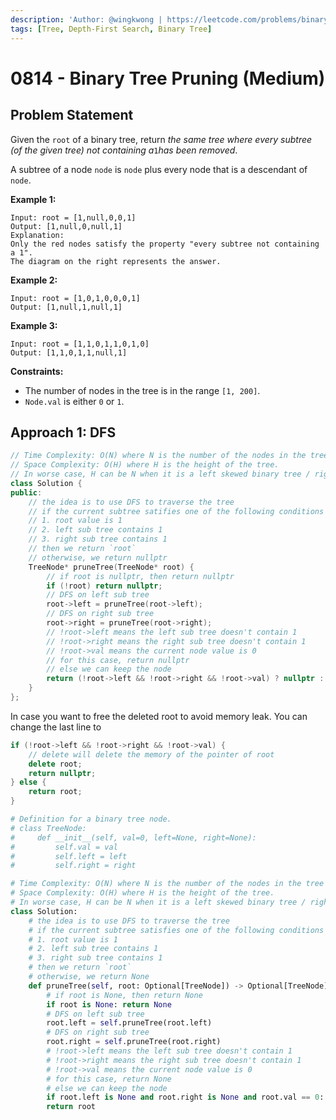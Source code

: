 ```yaml
---
description: 'Author: @wingkwong | https://leetcode.com/problems/binary-tree-pruning/'
tags: [Tree, Depth-First Search, Binary Tree]
---
```


# 0814 - Binary Tree Pruning (Medium) 

## Problem Statement

Given the `root` of a binary tree, return *the same tree where every subtree (of the given tree) not containing a*`1`*has been removed*.

A subtree of a node `node` is `node` plus every node that is a descendant of `node`.

**Example 1:**

```
Input: root = [1,null,0,0,1]
Output: [1,null,0,null,1]
Explanation: 
Only the red nodes satisfy the property "every subtree not containing a 1".
The diagram on the right represents the answer.
```

**Example 2:**

```
Input: root = [1,0,1,0,0,0,1]
Output: [1,null,1,null,1]
```

**Example 3:**

```
Input: root = [1,1,0,1,1,0,1,0]
Output: [1,1,0,1,1,null,1]
```

**Constraints:**

- The number of nodes in the tree is in the range `[1, 200]`.
- `Node.val` is either `0` or `1`.

## Approach 1: DFS

<SolutionAuthor name="@wingkwong"/>

```cpp
// Time Complexity: O(N) where N is the number of the nodes in the tree
// Space Complexity: O(H) where H is the height of the tree. 
// In worse case, H can be N when it is a left skewed binary tree / right skewed binary tree
class Solution {
public:
    // the idea is to use DFS to traverse the tree
    // if the current subtree satifies one of the following conditions
    // 1. root value is 1
    // 2. left sub tree contains 1 
    // 3. right sub tree contains 1
    // then we return `root`
    // otherwise, we return nullptr
    TreeNode* pruneTree(TreeNode* root) {
        // if root is nullptr, then return nullptr
        if (!root) return nullptr;
        // DFS on left sub tree
        root->left = pruneTree(root->left);
        // DFS on right sub tree
        root->right = pruneTree(root->right);
        // !root->left means the left sub tree doesn't contain 1
        // !root->right means the right sub tree doesn't contain 1
        // !root->val means the current node value is 0
        // for this case, return nullptr
        // else we can keep the node
        return (!root->left && !root->right && !root->val) ? nullptr : root;
    }
};
```

In case you want to free the deleted root to avoid memory leak. You can change the last line to

```cpp
if (!root->left && !root->right && !root->val) {
    // delete will delete the memory of the pointer of root
	delete root;
	return nullptr;
} else {
	return root;
}
```

<SolutionAuthor name="@wingkwong"/>

```py
# Definition for a binary tree node.
# class TreeNode:
#     def __init__(self, val=0, left=None, right=None):
#         self.val = val
#         self.left = left
#         self.right = right

# Time Complexity: O(N) where N is the number of the nodes in the tree
# Space Complexity: O(H) where H is the height of the tree. 
# In worse case, H can be N when it is a left skewed binary tree / right skewed binary tree
class Solution:
    # the idea is to use DFS to traverse the tree
    # if the current subtree satisfies one of the following conditions
    # 1. root value is 1
    # 2. left sub tree contains 1 
    # 3. right sub tree contains 1
    # then we return `root`
    # otherwise, we return None
    def pruneTree(self, root: Optional[TreeNode]) -> Optional[TreeNode]:
        # if root is None, then return None
        if root is None: return None
        # DFS on left sub tree
        root.left = self.pruneTree(root.left)
        # DFS on right sub tree
        root.right = self.pruneTree(root.right)
        # !root->left means the left sub tree doesn't contain 1
        # !root->right means the right sub tree doesn't contain 1
        # !root->val means the current node value is 0
        # for this case, return None
        # else we can keep the node
        if root.left is None and root.right is None and root.val == 0: return None
        return root
```